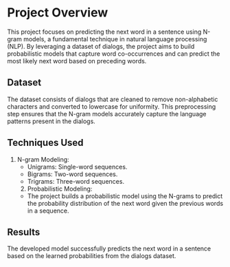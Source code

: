 # Project Overview
This project focuses on predicting the next word in a sentence using N-gram models, a fundamental technique in natural language processing (NLP). By leveraging a dataset of dialogs, the project aims to build probabilistic models that capture word co-occurrences and can predict the most likely next word based on preceding words.
## Dataset
The dataset consists of dialogs that are cleaned to remove non-alphabetic characters and converted to lowercase for uniformity. This preprocessing step ensures that the N-gram models accurately capture the language patterns present in the dialogs.
## Techniques Used
1. N-gram Modeling: 
   - Unigrams: Single-word sequences.
   - Bigrams: Two-word sequences.
   - Trigrams: Three-word sequences.
   2. Probabilistic Modeling: 
   - The project builds a probabilistic model using the N-grams to predict the probability distribution of the next word given the previous words in a sequence.

## Results

The developed model successfully predicts the next word in a sentence based on the learned probabilities from the dialogs dataset. 
